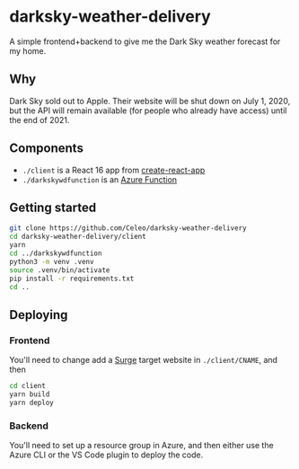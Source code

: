# darksky-weather-delivery

A simple frontend+backend to give me the Dark Sky weather forecast for my home.

## Why

Dark Sky sold out to Apple. Their website will be shut down on July 1, 2020, but the API will remain available (for people
who already have access) until the end of 2021.

## Components

- `./client` is a React 16 app from [create-react-app](https://github.com/facebook/create-react-app)
- `./darkskywdfunction` is an [Azure Function](https://azure.microsoft.com/en-us/services/functions/)

## Getting started

```sh
git clone https://github.com/Celeo/darksky-weather-delivery
cd darksky-weather-delivery/client
yarn
cd ../darkskywdfunction
python3 -m venv .venv
source .venv/bin/activate
pip install -r requirements.txt
cd ..
```

## Deploying

### Frontend

You'll need to change add a [Surge](https://surge.sh) target website in `./client/CNAME`, and then

```sh
cd client
yarn build
yarn deploy
```

### Backend

You'll need to set up a resource group in Azure, and then either use the Azure CLI or the VS Code plugin to deploy the code.
